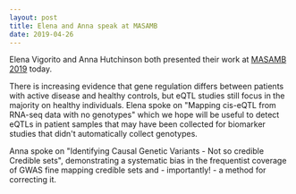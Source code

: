 ```yaml
---
layout: post
title: Elena and Anna speak at MASAMB
date: 2019-04-26
---
```


Elena Vigorito and Anna Hutchinson both presented their work at [MASAMB 2019](https://www.ebi.ac.uk/about/events/2019/workshop-mathematical-and-statistical-aspects-molecular-biology) today.

There is increasing evidence that gene regulation differs between patients with active disease and healthy controls, but eQTL studies still focus in the majority on healthy individuals.  Elena spoke on "Mapping cis-eQTL from RNA-seq data with no genotypes" which we hope will be useful to detect eQTLs in patient samples that may have been collected for biomarker studies that didn't automatically collect genotypes.   

Anna spoke on "Identifying Causal Genetic Variants - Not so credible Credible sets", demonstrating a systematic bias in the frequentist coverage of GWAS fine mapping credible sets and - importantly! - a method for correcting it.
